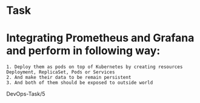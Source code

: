 # Task

# Integrating Prometheus and Grafana and perform in following way:

    1. Deploy them as pods on top of Kubernetes by creating resources Deployment, ReplicaSet, Pods or Services
    2. And make their data to be remain persistent
    3. And both of them should be exposed to outside world


DevOps-Task/5